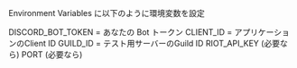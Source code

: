 Environment Variables に以下のように環境変数を設定

DISCORD_BOT_TOKEN = あなたの Bot トークン
CLIENT_ID = アプリケーションのClient ID
GUILD_ID = テスト用サーバーのGuild ID
RIOT_API_KEY (必要なら)
PORT (必要なら)
